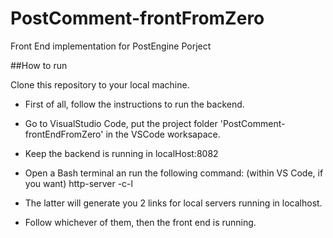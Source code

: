 # PostComment-frontFromZero
 Front End implementation for PostEngine Porject

##How to run

Clone this repository to your local machine.

* First of all, follow the instructions to run the backend. 

* Go to VisualStudio Code, put the project folder 'PostComment-frontEndFromZero' in the VSCode worksapace.

* Keep the backend is running in localHost:8082

* Open a Bash terminal an run the following command: (within VS Code, if you want)
     http-server -c-l

* The latter will generate you 2 links for local servers running in localhost. 

* Follow whichever of them, then the front end is running.
